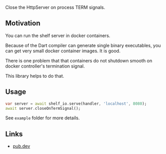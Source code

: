 <!--
This README describes the package. If you publish this package to pub.dev,
this README's contents appear on the landing page for your package.

For information about how to write a good package README, see the guide for
[writing package pages](https://dart.dev/guides/libraries/writing-package-pages).

For general information about developing packages, see the Dart guide for
[creating packages](https://dart.dev/guides/libraries/create-library-packages)
and the Flutter guide for
[developing packages and plugins](https://flutter.dev/developing-packages).
-->

Close the HttpServer on process TERM signals.

## Motivation

You can run the shelf server in docker containers.

Because of the Dart compiler can generate single binary executables,
you can get very small docker container images.
It is good.

There is one problem that that containers do not shutdown smooth on docker controller's termination signal.

This library helps to do that.

## Usage

```dart
var server = await shelf_io.serve(handler, 'localhost', 8080);
await server.closeOnTermSignal();
```

See `example` folder for more details.

## Links

* [pub.dev](https://pub.dev/packages/shelf_docker_shutdown)
